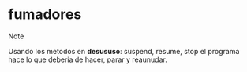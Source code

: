 # fumadores
>[!NOTE]
>Usando los metodos en **desususo**: suspend, resume, stop el programa hace lo que deberia de hacer, parar y reaunudar. 
